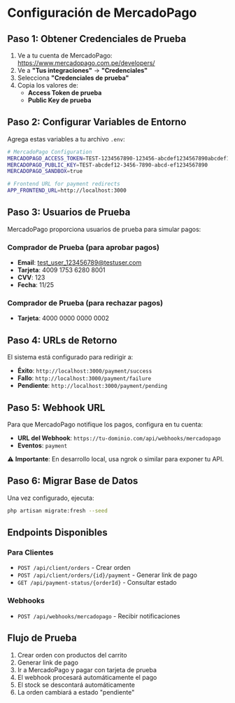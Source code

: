 # Configuración de MercadoPago

## Paso 1: Obtener Credenciales de Prueba

1. Ve a tu cuenta de MercadoPago: https://www.mercadopago.com.pe/developers/
2. Ve a **"Tus integraciones"** → **"Credenciales"**
3. Selecciona **"Credenciales de prueba"**
4. Copia los valores de:
   - **Access Token de prueba**
   - **Public Key de prueba**

## Paso 2: Configurar Variables de Entorno

Agrega estas variables a tu archivo `.env`:

```bash
# MercadoPago Configuration
MERCADOPAGO_ACCESS_TOKEN=TEST-1234567890-123456-abcdef1234567890abcdef1234567890-123456789
MERCADOPAGO_PUBLIC_KEY=TEST-abcdef12-3456-7890-abcd-ef1234567890
MERCADOPAGO_SANDBOX=true

# Frontend URL for payment redirects
APP_FRONTEND_URL=http://localhost:3000
```

## Paso 3: Usuarios de Prueba

MercadoPago proporciona usuarios de prueba para simular pagos:

### Comprador de Prueba (para aprobar pagos)
- **Email**: test_user_123456789@testuser.com
- **Tarjeta**: 4009 1753 6280 8001
- **CVV**: 123
- **Fecha**: 11/25

### Comprador de Prueba (para rechazar pagos)
- **Tarjeta**: 4000 0000 0000 0002

## Paso 4: URLs de Retorno

El sistema está configurado para redirigir a:
- **Éxito**: `http://localhost:3000/payment/success`
- **Fallo**: `http://localhost:3000/payment/failure`
- **Pendiente**: `http://localhost:3000/payment/pending`

## Paso 5: Webhook URL

Para que MercadoPago notifique los pagos, configura en tu cuenta:
- **URL del Webhook**: `https://tu-dominio.com/api/webhooks/mercadopago`
- **Eventos**: `payment`

⚠️ **Importante**: En desarrollo local, usa ngrok o similar para exponer tu API.

## Paso 6: Migrar Base de Datos

Una vez configurado, ejecuta:

```bash
php artisan migrate:fresh --seed
```

## Endpoints Disponibles

### Para Clientes
- `POST /api/client/orders` - Crear orden
- `POST /api/client/orders/{id}/payment` - Generar link de pago
- `GET /api/payment-status/{orderId}` - Consultar estado

### Webhooks
- `POST /api/webhooks/mercadopago` - Recibir notificaciones

## Flujo de Prueba

1. Crear orden con productos del carrito
2. Generar link de pago
3. Ir a MercadoPago y pagar con tarjeta de prueba
4. El webhook procesará automáticamente el pago
5. El stock se descontará automáticamente
6. La orden cambiará a estado "pendiente"